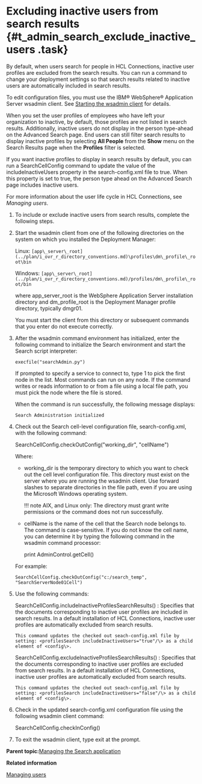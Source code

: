 # Excluding inactive users from search results {#t_admin_search_exclude_inactive_users .task}

By default, when users search for people in HCL Connections, inactive user profiles are excluded from the search results. You can run a command to change your deployment settings so that search results related to inactive users are automatically included in search results.

To edit configuration files, you must use the IBM® WebSphere® Application Server wsadmin client. See [Starting the wsadmin client](t_admin_wsadmin_starting.md) for details.

When you set the user profiles of employees who have left your organization to inactive, by default, those profiles are not listed in search results. Additionally, inactive users do not display in the person type-ahead on the Advanced Search page. End users can still filter search results to display inactive profiles by selecting **All People** from the **Show** menu on the Search Results page when the **Profiles** filter is selected.

If you want inactive profiles to display in search results by default, you can run a SearchCellConfig command to update the value of the includeInactiveUsers property in the search-config.xml file to true. When this property is set to true, the person type ahead on the Advanced Search page includes inactive users.

For more information about the user life cycle in HCL Connections, see *Managing users*.

1.  To include or exclude inactive users from search results, complete the following steps.
2.  Start the wsadmin client from one of the following directories on the system on which you installed the Deployment Manager:

    Linux: `[app\_server\_root](../plan/i_ovr_r_directory_conventions.md)\profiles\dm\_profile\_root\bin`

    Windows: `[app\_server\_root](../plan/i_ovr_r_directory_conventions.md)/profiles/dm\_profile\_root/bin`

    where app\_server\_root is the WebSphere Application Server installation directory and dm\_profile\_root is the Deployment Manager profile directory, typically dmgr01.

    You must start the client from this directory or subsequent commands that you enter do not execute correctly.

3.  After the wsadmin command environment has initialized, enter the following command to initialize the Search environment and start the Search script interpreter:

    ```
    execfile("searchAdmin.py")
    ```

    If prompted to specify a service to connect to, type 1 to pick the first node in the list. Most commands can run on any node. If the command writes or reads information to or from a file using a local file path, you must pick the node where the file is stored.

    When the command is run successfully, the following message displays:

    ```
    Search Administration initialized
    ```

4.  Check out the Search cell-level configuration file, search-config.xml, with the following command:

    SearchCellConfig.checkOutConfig\("working\_dir", "cellName"\)

    Where:

    -   working\_dir is the temporary directory to which you want to check out the cell level configuration file. This directory must exist on the server where you are running the wsadmin client. Use forward slashes to separate directories in the file path, even if you are using the Microsoft Windows operating system.

        !!! note
    AIX, and Linux only: The directory must grant write permissions or the command does not run successfully.

    -   cellName is the name of the cell that the Search node belongs to. The command is case-sensitive. If you do not know the cell name, you can determine it by typing the following command in the wsadmin command processor:

        print AdminControl.getCell\(\)

    For example:

    ```
    SearchCellConfig.checkOutConfig("c:/search_temp", "SearchServerNode01Cell")
    ```

5.  Use the following commands:

    SearchCellConfig.includeInactiveProfilesSearchResults\(\)
    :   Specifies that the documents corresponding to inactive user profiles are included in search results. In a default installation of HCL Connections, inactive user profiles are automatically excluded from search results.

        This command updates the checked out seach-config.xml file by setting: <profilesSearch includeInactiveUsers="true"/\> as a child element of <config\>.

    SearchCellConfig.excludeInactiveProfilesSearchResults\(\)
    :   Specifies that the documents corresponding to inactive user profiles are excluded from search results. In a default installation of HCL Connections, inactive user profiles are automatically excluded from search results.

        This command updates the checked out seach-config.xml file by setting: <profilesSearch includeInactiveUsers="false"/\> as a child element of <config\>.

6.  Check in the updated search-config.xml configuration file using the following wsadmin client command:

    SearchCellConfig.checkInConfig\(\)

7.  To exit the wsadmin client, type exit at the prompt.


**Parent topic:**[Managing the Search application](../admin/c_admin_manage_search.md)

**Related information**  


[Managing users](../admin/c_admin_common_user_life_cycle_over.md)

